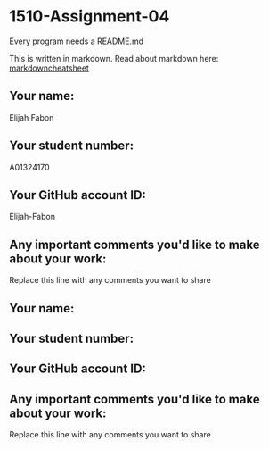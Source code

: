 # 1510-Assignment-04

Every program needs a README.md

This is written in markdown. Read about markdown here: [markdowncheatsheet](https://www.markdownguide.org/cheat-sheet/)

## Your name:
Elijah Fabon

## Your student number:
A01324170

## Your GitHub account ID:
Elijah-Fabon

## Any important comments you'd like to make about your work:
Replace this line with any comments you want to share

## Your name:


## Your student number:


## Your GitHub account ID:


## Any important comments you'd like to make about your work:
Replace this line with any comments you want to share
